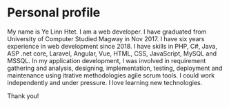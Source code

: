 # Personal profile

My name is Ye Linn Htet.
I am a web developer. I have graduated from University of Computer Studied Magway in Nov 2017.
I have six years experience in web development since 2018. 
I have skills in PHP, C#, Java, ASP .net core, Laravel, Angular, Vue, HTML, CSS, JavaScript, MySQL and MSSQL.
In my application development, I was involved in requirement gathering and analysis, designing, implementation, testing, deployment and maintenance using itrative methodologies agile scrum tools.
I could work independently and under pressure. I love learning new technologies.

Thank you!
